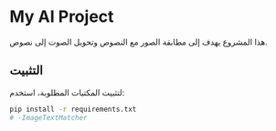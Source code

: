 # My AI Project

هذا المشروع يهدف إلى مطابقة الصور مع النصوص وتحويل الصوت إلى نصوص.

## التثبيت

لتثبيت المكتبات المطلوبة، استخدم:
```bash
pip install -r requirements.txt
# -ImageTextMatcher
